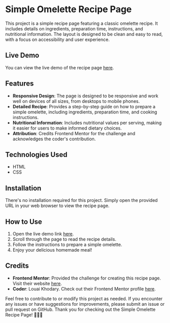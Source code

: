 # Simple Omelette Recipe Page

This project is a simple recipe page featuring a classic omelette recipe. It includes details on ingredients, preparation time, instructions, and nutritional information. The layout is designed to be clean and easy to read, with a focus on accessibility and user experience.

## Live Demo

You can view the live demo of the recipe page [here](https://recipe-page-mentor.netlify.app/).

## Features

- **Responsive Design**: The page is designed to be responsive and work well on devices of all sizes, from desktops to mobile phones.
- **Detailed Recipe**: Provides a step-by-step guide on how to prepare a simple omelette, including ingredients, preparation time, and cooking instructions.
- **Nutritional Information**: Includes nutritional values per serving, making it easier for users to make informed dietary choices.
- **Attribution**: Credits Frontend Mentor for the challenge and acknowledges the coder's contribution.

## Technologies Used

- HTML
- CSS

## Installation

There's no installation required for this project. Simply open the provided URL in your web browser to view the recipe page.

## How to Use

1. Open the live demo link [here](https://recipe-page-mentor.netlify.app/).
2. Scroll through the page to read the recipe details.
3. Follow the instructions to prepare a simple omelette.
4. Enjoy your delicious homemade meal!

## Credits

- **Frontend Mentor**: Provided the challenge for creating this recipe page. Visit their website [here](https://www.frontendmentor.io/).
- **Coder**: Louai Khodary. Check out their Frontend Mentor profile [here](https://www.frontendmentor.io/profile/LouaiKhodary13).

Feel free to contribute to or modify this project as needed. If you encounter any issues or have suggestions for improvements, please submit an issue or pull request on GitHub. Thank you for checking out the Simple Omelette Recipe Page! 🍳👨‍🍳
